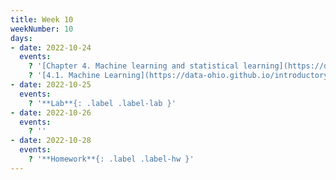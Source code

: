 ```yaml
---
title: Week 10
weekNumber: 10
days:
- date: 2022-10-24
  events:
    ? '[Chapter 4. Machine learning and statistical learning](https://data-ohio.github.io/introductory-data-science/4/4_learning.html)'
    ? '[4.1. Machine Learning](https://data-ohio.github.io/introductory-data-science/4/1/4_1_machine.html)'
- date: 2022-10-25
  events:
    ? '**Lab**{: .label .label-lab }'
- date: 2022-10-26
  events:
    ? ''
- date: 2022-10-28
  events:
    ? '**Homework**{: .label .label-hw }'
---
```


